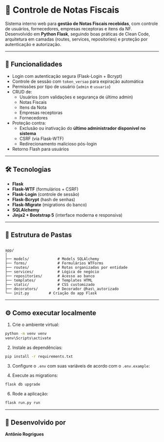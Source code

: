 # 📄 Controle de Notas Fiscais

Sistema interno web para **gestão de Notas Fiscais recebidas**, com controle de usuários, fornecedores, empresas receptoras e itens da NF. Desenvolvido em **Python Flask**, seguindo boas práticas de Clean Code, arquitetura em camadas (routes, services, repositories) e proteção por autenticação e autorização.

---

## 🚀 Funcionalidades

- Login com autenticação segura (Flask-Login + Bcrypt)
- Controle de sessão com `token_versao` para expiração automática
- Permissões por tipo de usuário (`admin` e `usuario`)
- CRUD de:
  - Usuários (com validações e segurança de último admin)
  - Notas Fiscais
  - Itens da Nota
  - Empresas receptoras
  - Fornecedores
- Proteção contra:
  - Exclusão ou inativação do **último administrador disponível no sistema**
  - CSRF (via Flask-WTF)
  - Redirecionamento malicioso pós-login
- Retorno Flash para usuários

---

## 🛠️ Tecnologias

- **Flask**
- **Flask-WTF** (formulários + CSRF)
- **Flask-Login** (controle de sessão)
- **Flask-Bcrypt** (hash de senhas)
- **Flask-Migrate** (migrations do banco)
- **SQLAlchemy**
- **Jinja2 + Bootstrap 5** (interface moderna e responsiva)

---

## 🧱 Estrutura de Pastas

```

app/
│
├── models/             # Models SQLAlchemy
├── forms/              # Formulários WTForms
├── routes/             # Rotas organizadas por entidade
├── services/           # Lógica de negócio
├── repositories/       # Acesso ao banco
├── templates/          # Templates HTML
├── static/             # CSS customizado
├── decorators/         # Decorador @has\_autorizado
└── init.py         # Criação do app Flask

````

---

## ⚙️ Como executar localmente

1. Crie o ambiente virtual:

```bash
python -m venv venv
venv\Scripts\activate
```

2. Instale as dependências:

```bash
pip install -r requirements.txt
```

3. Configure o `.env` com suas variáveis de acordo com o `.env.example`:

4. Execute as migrations:

```bash
flask db upgrade
```

6. Rode a aplicação:

```bash
flask run.py run
```

---

## 👤 Desenvolvido por

**Antônio Rogrigues**
